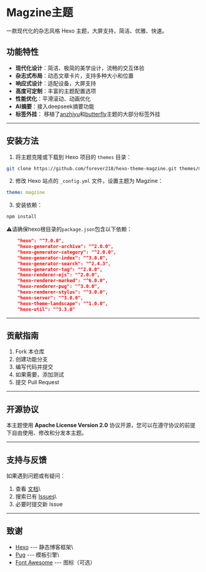 # Magzine主题

一款现代化的杂志风格 Hexo 主题，大屏支持，简洁、优雅、快速。


## 功能特性

-   **现代化设计**：简洁、极简的美学设计，流畅的交互体验   
-   **杂志式布局**：动态文章卡片，支持多种大小和位置     
-   **响应式设计**：适配设备，大屏支持  
-   **高度可定制**：丰富的主题配置选项  
-   **性能优化**：平滑滚动、动画优化  
-   **AI摘要**：接入deepseek摘要功能  
-   **标签外挂**： 移植了[anzhiyu](https://blog.anheyu.com/posts/d50a.html)和[butterfly](https://butterfly.js.org/posts/2df239ce/)主题的大部分标签外挂   

------------------------------------------------------------------------

## 安装方法

1.  将主题克隆或下载到 Hexo 项目的 `themes` 目录：

``` bash
git clone https://github.com/forever218/hexo-theme-magzine.git themes/magzine
```

2.  修改 Hexo 站点的 `_config.yml` 文件，设置主题为 Magzine：

``` yaml
theme: magzine
```

3.  安装依赖：

``` bash
npm install
```

⚠️请确保hexo根目录的`package.json`包含以下依赖：
``` json
    "hexo": "^7.0.0",
    "hexo-generator-archive": "^2.0.0",
    "hexo-generator-category": "^2.0.0",
    "hexo-generator-index": "^3.0.0",
    "hexo-generator-search": "^2.4.3",
    "hexo-generator-tag": "^2.0.0",
    "hexo-renderer-ejs": "^2.0.0",
    "hexo-renderer-marked": "^6.0.0",
    "hexo-renderer-pug": "^3.0.0",
    "hexo-renderer-stylus": "^3.0.0",
    "hexo-server": "^3.0.0",
    "hexo-theme-landscape": "^1.0.0",
    "hexo-util": "^3.3.0"
```

------------------------------------------------------------------------

## 贡献指南

1.  Fork 本仓库  
2.  创建功能分支   
3.  编写代码并提交   
4.  如果需要，添加测试   
5.  提交 Pull Request

------------------------------------------------------------------------

## 开源协议
本主题使用 **Apache License Version 2.0** 协议开源，您可以在遵守协议的前提下自由使用、修改和分发本主题。

------------------------------------------------------------------------

## 支持与反馈

如果遇到问题或有疑问：

1.  查看 [文档](docs/)\
2.  搜索已有
    [Issues](https://github.com/yourusername/hexo-theme-magzine/issues)\
3.  必要时提交新 Issue

------------------------------------------------------------------------

## 致谢

-   [Hexo](https://hexo.io/) --- 静态博客框架\
-   [Pug](https://pugjs.org/) --- 模板引擎\
-   [Font Awesome](https://fontawesome.com/) --- 图标（可选）



